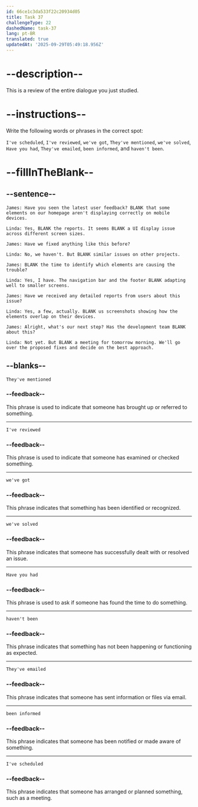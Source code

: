 ```yaml
---
id: 66ce1c3da533f22c20934d05
title: Task 37
challengeType: 22
dashedName: task-37
lang: pt-BR
translated: true
updatedAt: '2025-09-29T05:49:18.956Z'
---
```


<!-- REVIEW -->

# --description--

This is a review of the entire dialogue you just studied.

# --instructions--

Write the following words or phrases in the correct spot:

`I've scheduled`, `I've reviewed`, `we've got`, `They've mentioned`, `we've solved`, `Have you had`, `They've emailed`, `been informed`, and `haven't been`.

# --fillInTheBlank--

## --sentence--

`James: Have you seen the latest user feedback? BLANK that some elements on our homepage aren't displaying correctly on mobile devices.`

`Linda: Yes, BLANK the reports. It seems BLANK a UI display issue across different screen sizes.`

`James: Have we fixed anything like this before?`

`Linda: No, we haven't. But BLANK similar issues on other projects.`

`James: BLANK the time to identify which elements are causing the trouble?`

`Linda: Yes, I have. The navigation bar and the footer BLANK adapting well to smaller screens.`

`James: Have we received any detailed reports from users about this issue?`

`Linda: Yes, a few, actually. BLANK us screenshots showing how the elements overlap on their devices.`

`James: Alright, what's our next step? Has the development team BLANK about this?`

`Linda: Not yet. But BLANK a meeting for tomorrow morning. We'll go over the proposed fixes and decide on the best approach.`

## --blanks--

`They've mentioned`

### --feedback--

This phrase is used to indicate that someone has brought up or referred to something.

---

`I've reviewed`

### --feedback--

This phrase is used to indicate that someone has examined or checked something.

---

`we've got`

### --feedback--

This phrase indicates that something has been identified or recognized.

---

`we've solved`

### --feedback--

This phrase indicates that someone has successfully dealt with or resolved an issue.

---

`Have you had`

### --feedback--

This phrase is used to ask if someone has found the time to do something.

---

`haven't been`

### --feedback--

This phrase indicates that something has not been happening or functioning as expected.

---

`They've emailed`

### --feedback--

This phrase indicates that someone has sent information or files via email.

---

`been informed`

### --feedback--

This phrase indicates that someone has been notified or made aware of something.

---

`I've scheduled`

### --feedback--

This phrase indicates that someone has arranged or planned something, such as a meeting.
